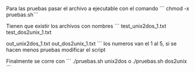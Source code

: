 Para las pruebas pasar el archivo a ejecutable con el comando
´´´ chmod -x pruebas.sh´´´

Tienen que existir los archivos con nombres
´´´ 
test_unix2dos_1.txt 
test_dos2unix_1.txt

out_unix2dos_1.txt
out_dos2unix_1.txt
´´´ 
los numeros van el 1 al 5, si se hacen menos pruebas modificar el script

Finalmente se corre con 
´´´
./pruebas.sh unix2dos
o
./pruebas.sh dos2unix
´´´
